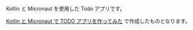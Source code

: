 Kotlin と Micronaut を使用した Todo アプリです。

[Kotlin と Micronaut で TODO アプリを作ってみた](https://zenn.dev/koboshi/articles/0a460468889c2d) で作成したものとなります。
